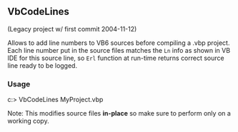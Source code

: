 ## VbCodeLines
(Legacy project w/ first commit 2004-11-12)

Allows to add line numbers to VB6 sources before compiling a .vbp project. Each line number put in the source files matches the `Ln` info as shown in VB IDE for this source line, so `Erl` function at run-time returns correct source line ready to be logged.

### Usage

c:> VbCodeLines MyProject.vbp

Note: This modifies source files **in-place** so make sure to perform only on a working copy.